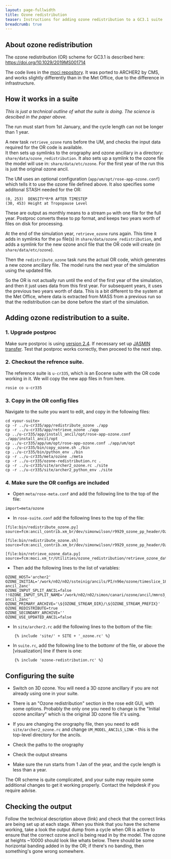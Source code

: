 ```yaml
---
layout: page-fullwidth
title: Ozone redistribution
teaser: Instructions for adding ozone redistribution to a GC3.1 suite
breadcrumb: true
---
```


## About ozone redistribution

The ozone redistribution (OR) scheme for GC3.1 is described here: https://doi.org/10.1029/2019MS001714

The code lives in the [moci repository](https://code.metoffice.gov.uk/trac/moci/wiki/OzoneRedistribution). 
It was ported to ARCHER2 by CMS, and works slightly differently than in the Met Office, 
due to the difference in infrastructure. 

## How it works in a suite

_This is just a technical outline of what the suite is doing. The science is descibed in the paper above._

The run must start from 1st January, and the cycle length can not be longer than 1 year. 

A new task `retrieve_ozone` runs before the UM, and checks the input data required for the OR code is available.  
It then sets up symlinks to the orography and ozone ancillary in a directory: `share/data/ozone_redistribution`.
It also sets up a symlink to the ozone file the model will use in: `share/data/etc/ozone`. 
For the first year of the run this is just the original ozone ancil. 

The UM uses an optional configuration (`app/um/opt/rose-app-ozone.conf`) which tells it to use the ozone file defined above. 
It also specifies some additonal STASH needed for the OR: 
```
(0, 253)  DENSITY*R*R AFTER TIMESTEP
(30, 453) Height at Tropopause Level
```
These are output as monthly means to a stream `po` with one file for the full year. 
Postproc converts these to pp format, and keeps two years worth of files on disk for processing. 

At the end of the simulation year, `retrieve_ozone` runs again. This time it adds in symlinks for the `po` file(s) in `share/data/ozone_redistribution`, 
and adds a symlink for the new ozone ancil file that the OR code will create (in `share/data/etc/ozone`). 

Then the `redistribute_ozone` task runs the actual OR code, which generates a new ozone ancillary file. 
The model runs the next year of the simulation using the updated file.

So the OR is not actually run until the end of the first year of the simulation, and then it just uses data from this first year. 
For subsequent years, it uses the previous two years worth of data. 
This is a bit different to the system at the Met Office, 
where data is extracted from MASS from a previous run 
so that the redistribution can be done before the start of the simulation.

## Adding ozone redistribution to a suite.

### 1. Upgrade postproc

Make sure postproc is using [version 2.4](unified-model/jdma.md#um-rose-suite-changes). 
If necessary set up [JASMIN transfer](unified_model/pptransfer/).
Test that postproc works correctly, then proceed to the next step.

### 2. Checkout the refrence suite.

The reference suite is `u-cr335`, which is an Eocene suite with the OR code working in it.
We will copy the new app files in from here.
```
rosie co u-cr335
```

### 3. Copy in the OR config files

Navigate to the suite you want to edit, and copy in the following files:
```
cd <your-suite>
cp -r ../u-cr335/app/redistribute_ozone ./app
cp -r ../u-cr335/app/retrieve_ozone ./app
cp ../u-cr335/app/install_ancil/opt/rose-app-ozone.conf ./app/install_ancil/opt
cp ../u-cr335/app/um/opt/rose-app-ozone.conf ./app/um/opt
cp ../u-cr335/bin/copy_ozone.sh ./bin
cp ../u-cr335/bin/python_env ./bin
cp -r ../u-cr335/meta/ozone ./meta
cp -r ../u-cr335/ozone-redistribution.rc .
cp -r ../u-cr335/site/archer2_ozone.rc ./site
cp -r ../u-cr335/site/archer2_python_env ./site
```

### 4. Make sure the OR configs are included

* Open `meta/rose-meta.conf` and add the following line to the top of the file:
```
import=meta/ozone
```

* In `rose-suite.conf` add the following lines to the top of the file:
```
[file:bin/redistribute_ozone.py]
source=fcm:ancil_contrib.xm_br/dev/simonwilson/r9929_ozone_pp_header/OzoneConc/bin/redistribute_ozone.py

[file:bin/redistribute_ozone.sh]
source=fcm:ancil_contrib.xm_br/dev/simonwilson/r9929_ozone_pp_header/OzoneConc/bin/redistribute_ozone.sh

[file:bin/retrieve_ozone_data.py]
source=fcm:moci.xm_tr/Utilities/ozone_redistribution/retrieve_ozone_data.py@postproc_2.4
```
* Then add the following lines to the list of variables:
```
OZONE_HOST='archer2'
OZONE_INITIAL='/work/n02/n02/ssteinig/ancils/PI/n96e/ozone/timeslice_1850/mmro3_monthly_CMIP6_1850_N96_edited-ancil_2anc'
OZONE_INPUT_SPLIT_ANCIL=false
!!OZONE_INPUT_SPLIT_NAME='/work/n02/n02/simon/canari/ozone/ancil/mmro3_monthly_CMIP6_\${THISYEAR}_N216_edited-ancil_2anc'
OZONE_PRIMARY_ARCHIVE='\${OZONE_STREAM_DIR}/\${OZONE_STREAM_PREFIX}'
OZONE_REDISTRIBUTE=true
OZONE_SECONDARY_ARCHIVE=''
OZONE_USE_UPDATED_ANCIL=false
```

* In `site/archer2.rc` add the following lines to the bottom of the file:
```
	{% include 'site/' + SITE + '_ozone.rc' %}
```

* In `suite.rc`, add the following line to the bottomr of the file, or above the [visualization] line if there is one:
```
	{% include 'ozone-redistribution.rc' %}
```

## Configuring the suite 

* Switch on 3D ozone. You will need a 3D ozone ancillary if you are not already using one in your suite.

* There is an "Ozone redistribution" section in the rose edit GUI, with some options. 
  Probably the only one you need to change is the "Initial ozone ancillary" which is the original 3D ozone file it's using.

* If you are changing the orography file, then you need to edit `site/archer2_ozone.rc`
  and change `UM_MODEL_ANCILS_LINK` - this is the top-level directory for the ancils.

* Check the paths to the orography

* Check the output streams

* Make sure the run starts from 1 Jan of the year, and the cycle length is less than a year.

The OR scheme is quite complicated, and your suite may require some additional changes to get it working properly. 
Contact the helpdesk if you require advise. 

## Checking the output

Follow the technical description above (link) and check that the correct links are being set up at each stage. When you think that you have the scheme working, take a look the output dump from a cycle when OR is active to ensure that the correct ozone ancil is being read in by the model. 
The ozone at heights ~10000 should look like whats below. 
There should be some horizontal banding added in by the OR; 
if there's no banding, then something's gone wrong somewhere. 

<add image>
